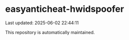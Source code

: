 # easyanticheat-hwidspoofer

Last updated: 2025-06-02 22:44:11

This repository is automatically maintained.
